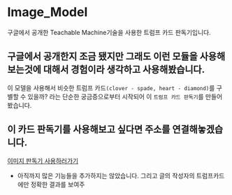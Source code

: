 # Image_Model
구글에서 공개한 Teachable Machine기술을 사용한 트럼프 카드 판독기입니다.

## 구글에서 공개한지 조금 됐지만 그래도 이런 모듈을 사용해보는것에 대해서 경험이라 생각하고 사용해봤습니다.
이 모델을 사용해서 비슷한 트럼프 카드`(clover - spade, heart - diamond)`를 구별할 수 있을까? 라는 단순한 궁금증으로부터 시작되어 이 `트럼프 카드 판독기`를 만들어봤습니다.
## 이 카드 판독기를 사용해보고 싶다면 주소를 연결해놓겠습니다. 
[이미지 판독기 사용하러가기](https://cardimagemodel.netlify.com/)
- 아직까지 많은 기능들을 추가하지는 않았습니다. 그리고 글의 작성자의 트럼프카드에만 정확한 결과를 보여주
